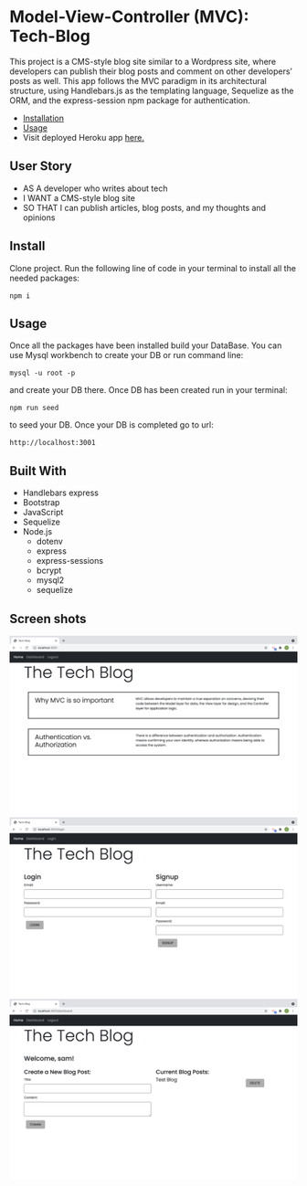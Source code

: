 # Model-View-Controller (MVC): Tech-Blog

 This project is a CMS-style blog site similar to a Wordpress site, where developers can publish their blog posts and comment on other developers’ posts as well. This app follows the MVC paradigm in its architectural structure, using Handlebars.js as the templating language, Sequelize as the ORM, and the express-session npm package for authentication.

  * [Installation](#install)
  * [Usage](#usage)
  * Visit deployed Heroku app [here.](https:/herokuapp.com/)



## User Story

- AS A developer who writes about tech
- I WANT a CMS-style blog site
- SO THAT I can publish articles, blog posts, and my thoughts and opinions



## Install

Clone project.
Run the following line of code in your terminal to install all the needed packages: 
```
npm i
```


## Usage

Once all the packages have been installed build your DataBase. You can use Mysql workbench to create your DB or run command line:
```
mysql -u root -p
```
and create your DB there. Once DB has been created run in your terminal:
```
npm run seed
```
to seed your DB. Once your DB is completed go to url:
```
http://localhost:3001
```


## Built With

- Handlebars express
- Bootstrap
- JavaScript
- Sequelize
- Node.js
  - dotenv
  - express
  - express-sessions
  - bcrypt
  - mysql2
  - sequelize


## Screen shots

![Shot-1](images/homepage.png)
![Shot-1](images/login.png)
![Shot-1](images/create-blog.png)
